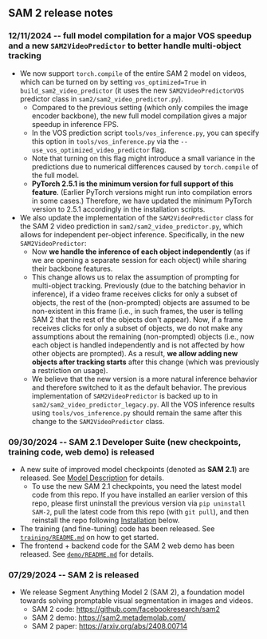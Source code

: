 ## SAM 2 release notes

### 12/11/2024 -- full model compilation for a major VOS speedup and a new `SAM2VideoPredictor` to better handle multi-object tracking

- We now support `torch.compile` of the entire SAM 2 model on videos, which can be turned on by setting `vos_optimized=True` in `build_sam2_video_predictor` (it uses the new `SAM2VideoPredictorVOS` predictor class in `sam2/sam2_video_predictor.py`).
  * Compared to the previous setting (which only compiles the image encoder backbone), the new full model compilation gives a major speedup in inference FPS.
  * In the VOS prediction script `tools/vos_inference.py`, you can specify this option in `tools/vos_inference.py` via the `--use_vos_optimized_video_predictor` flag.
  * Note that turning on this flag might introduce a small variance in the predictions due to numerical differences caused by `torch.compile` of the full model.
  * **PyTorch 2.5.1 is the minimum version for full support of this feature**. (Earlier PyTorch versions might run into compilation errors in some cases.) Therefore, we have updated the minimum PyTorch version to 2.5.1 accordingly in the installation scripts.
- We also update the implementation of the `SAM2VideoPredictor` class for the SAM 2 video prediction in `sam2/sam2_video_predictor.py`, which allows for independent per-object inference. Specifically, in the new `SAM2VideoPredictor`:
  * Now **we handle the inference of each object independently** (as if we are opening a separate session for each object) while sharing their backbone features.
  * This change allows us to relax the assumption of prompting for multi-object tracking. Previously (due to the batching behavior in inference), if a video frame receives clicks for only a subset of objects, the rest of the (non-prompted) objects are assumed to be non-existent in this frame (i.e., in such frames, the user is telling SAM 2 that the rest of the objects don't appear). Now, if a frame receives clicks for only a subset of objects, we do not make any assumptions about the remaining (non-prompted) objects (i.e., now each object is handled independently and is not affected by how other objects are prompted). As a result, **we allow adding new objects after tracking starts** after this change (which was previously a restriction on usage).
  * We believe that the new version is a more natural inference behavior and therefore switched to it as the default behavior. The previous implementation of `SAM2VideoPredictor` is backed up to in `sam2/sam2_video_predictor_legacy.py`. All the VOS inference results using `tools/vos_inference.py` should remain the same after this change to the `SAM2VideoPredictor` class.

### 09/30/2024 -- SAM 2.1 Developer Suite (new checkpoints, training code, web demo) is released

- A new suite of improved model checkpoints (denoted as **SAM 2.1**) are released. See [Model Description](#model-description) for details.
  * To use the new SAM 2.1 checkpoints, you need the latest model code from this repo. If you have installed an earlier version of this repo, please first uninstall the previous version via `pip uninstall SAM-2`, pull the latest code from this repo (with `git pull`), and then reinstall the repo following [Installation](#installation) below.
- The training (and fine-tuning) code has been released. See [`training/README.md`](training/README.md) on how to get started.
- The frontend + backend code for the SAM 2 web demo has been released. See [`demo/README.md`](demo/README.md) for details.

### 07/29/2024 -- SAM 2 is released

- We release Segment Anything Model 2 (SAM 2), a foundation model towards solving promptable visual segmentation in images and videos.
  * SAM 2 code: https://github.com/facebookresearch/sam2
  * SAM 2 demo: https://sam2.metademolab.com/
  * SAM 2 paper: https://arxiv.org/abs/2408.00714

